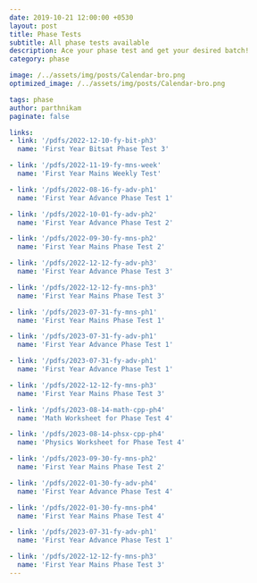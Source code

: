 ```yaml
---
date: 2019-10-21 12:00:00 +0530
layout: post
title: Phase Tests
subtitle: All phase tests available
description: Ace your phase test and get your desired batch!
category: phase

image: /../assets/img/posts/Calendar-bro.png
optimized_image: /../assets/img/posts/Calendar-bro.png

tags: phase
author: parthnikam
paginate: false

links:
- link: '/pdfs/2022-12-10-fy-bit-ph3'
  name: 'First Year Bitsat Phase Test 3'

- link: '/pdfs/2022-11-19-fy-mns-week'
  name: 'First Year Mains Weekly Test'

- link: '/pdfs/2022-08-16-fy-adv-ph1'
  name: 'First Year Advance Phase Test 1'

- link: '/pdfs/2022-10-01-fy-adv-ph2'
  name: 'First Year Advance Phase Test 2'

- link: '/pdfs/2022-09-30-fy-mns-ph2'
  name: 'First Year Mains Phase Test 2'

- link: '/pdfs/2022-12-12-fy-adv-ph3'
  name: 'First Year Advance Phase Test 3'

- link: '/pdfs/2022-12-12-fy-mns-ph3'
  name: 'First Year Mains Phase Test 3'

- link: '/pdfs/2023-07-31-fy-mns-ph1'
  name: 'First Year Mains Phase Test 1'

- link: '/pdfs/2023-07-31-fy-adv-ph1'
  name: 'First Year Advance Phase Test 1'

- link: '/pdfs/2023-07-31-fy-adv-ph1'
  name: 'First Year Advance Phase Test 1'

- link: '/pdfs/2022-12-12-fy-mns-ph3'
  name: 'First Year Mains Phase Test 3'

- link: '/pdfs/2023-08-14-math-cpp-ph4'
  name: 'Math Worksheet for Phase Test 4'

- link: '/pdfs/2023-08-14-phsx-cpp-ph4'
  name: 'Physics Worksheet for Phase Test 4'

- link: '/pdfs/2023-09-30-fy-mns-ph2'
  name: 'First Year Mains Phase Test 2'

- link: '/pdfs/2022-01-30-fy-adv-ph4'
  name: 'First Year Advance Phase Test 4'

- link: '/pdfs/2022-01-30-fy-mns-ph4'
  name: 'First Year Mains Phase Test 4'

- link: '/pdfs/2023-07-31-fy-adv-ph1'
  name: 'First Year Advance Phase Test 1'

- link: '/pdfs/2022-12-12-fy-mns-ph3'
  name: 'First Year Mains Phase Test 3'
---
```


